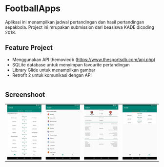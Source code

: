 # FootballApps
Aplikasi ini menampilkan jadwal pertandingan dan hasil pertandingan sepakbola.
Project ini mrupakan submission dari beasiswa KADE dicoding 2018.

## Feature Project

* Menggunakan API themoviedb (https://www.thesportsdb.com/api.php)
* SQLite database untuk menyimpan favourite pertandingan
* Library Glide untuk menampilkan gambar
* Retrofit 2 untuk komunikasi dengan API


```java

```

## Screenshoot

<table>
    <tr>
        <td><img width="200px" src="https://github.com/ridwanharts/FootballApps/blob/master/screenshoot/screenshot-2019-12-10_17.52.00.59.png"></td>
        <td><img width="200px" src="https://github.com/ridwanharts/FootballApps/blob/master/screenshoot/screenshot-2019-12-10_17.52.11.451.png"></td>
        <td><img width="200px" src="https://github.com/ridwanharts/FootballApps/blob/master/screenshoot/screenshot-2019-12-10_17.52.56.916.png"></td>
        <td><img width="200px" src="https://github.com/ridwanharts/FootballApps/blob/master/screenshoot/screenshot-2019-12-10_17.53.32.319.png"></td>
    </tr>
</table>

